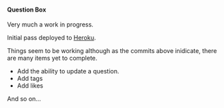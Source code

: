 #### Question Box

Very much a work in progress.

Initial pass deployed to [Heroku](http://question-box.herokuapp.com).

Things seem to be working although as the commits above inidicate, there are
many items yet to complete.

* Add the ability to update a question.
* Add tags
* Add likes

And so on...